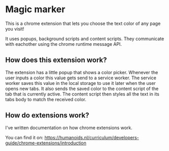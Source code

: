 # Magic marker
This is a chrome extension that lets you choose the text color of any page you visit!

It uses popups, background scripts and content scripts. They communicate with eachother using the chrome runtime message API.

## How does this extension work?
The extension has a little popup that shows a color picker. Whenever the user inputs a color this value gets send to a service worker. The service worker saves this value in the local storage to use it later when the user opens new tabs. It also sends the saved color to the content script of the tab that is currently active. The content script then styles all the text in its tabs body to match the received color.

## How do extensions work?
I've written documentation on how chrome extensions work. 

You can find it on: https://humanoids.nl/curriculum/developers-guide/chrome-extensions/introduction
